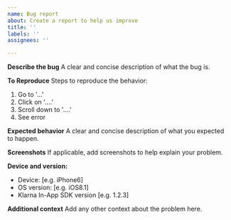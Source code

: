 ```yaml
---
name: Bug report
about: Create a report to help us improve
title: ''
labels: ''
assignees: ''

---
```


**Describe the bug**
A clear and concise description of what the bug is.

**To Reproduce**
Steps to reproduce the behavior:
1. Go to '...'
2. Click on '....'
3. Scroll down to '....'
4. See error

**Expected behavior**
A clear and concise description of what you expected to happen.

**Screenshots**
If applicable, add screenshots to help explain your problem.

**Device and version:**
 - Device: [e.g. iPhone6]
 - OS version: [e.g. iOS8.1]
 - Klarna In-App SDK version [e.g. 1.2.3]

**Additional context**
Add any other context about the problem here.
